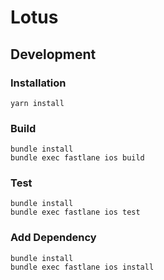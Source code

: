 # Lotus

## Development
### Installation
```
yarn install
```

### Build
```
bundle install
bundle exec fastlane ios build
```

### Test
```
bundle install
bundle exec fastlane ios test
```

### Add Dependency
```
bundle install
bundle exec fastlane ios install
```
